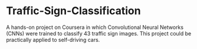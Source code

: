 # Traffic-Sign-Classification
A hands-on project on Coursera in which Convolutional Neural Networks (CNNs) were trained to classify 43 traffic sign images. This project could be practically applied to self-driving cars.
